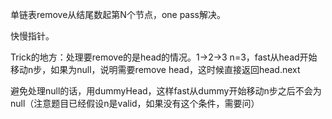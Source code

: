 单链表remove从结尾数起第N个节点，one pass解决。

快慢指针。

Trick的地方：处理要remove的是head的情况。1->2->3 n=3，fast从head开始移动n步，如果为null，说明需要remove head，这时候直接返回head.next

避免处理null的话，用dummyHead，这样fast从dummy开始移动n步之后不会为null（注意题目已经假设n是valid，如果没有这个条件，需要问）

